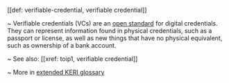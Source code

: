 [[def: verifiable-credential, verifiable credential]]

~ Verifiable credentials (VCs) are an [open standard](https://en.wikipedia.org/wiki/Open_standard) for digital credentials. They can represent information found in physical credentials, such as a passport or license, as well as new things that have no physical equivalent, such as ownership of a bank account.

~ See also: [[xref: toip1, verifiable credential]]

~ More in <a href="https://weboftrust.github.io/WOT-terms/docs/glossary/verifiable-credential">extended KERI glossary</a>
